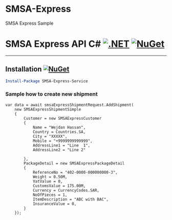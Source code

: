 # SMSA-Express
SMSA Express Sample


# SMSA Express API C#  [![.NET](https://github.com/abuzuhri/SMSA-Express/actions/workflows/dotnet.yml/badge.svg)](https://github.com/abuzuhri/SMSA-Express/actions/workflows/dotnet.yml) [![NuGet](https://img.shields.io/nuget/v/SMSA-Express-Service.svg)](https://www.nuget.org/packages/SMSA-Express-Service/)


---
## Installation [![NuGet](https://img.shields.io/nuget/v/SMSA-Express-Service.svg)](https://www.nuget.org/packages/SMSA-Express-Service/)

```powershell
Install-Package SMSA-Express-Service
```




### Sample how to create new shipment
```CSharp
var data = await smsaExpressShipmentRequest.AddShipment(
    new SMSAExpressShipmentSimple
    {
        Customer = new SMSAExpressCustomer
        {
            Name = "Wejdan Hassan",
            Country = Countries.SA,
            City = "XXXXX",
            Mobile = "+9999999999999",
            AddressLine1 = "Line  1",
            AddressLine2 = "Line 2"

        },
        PackageDetail = new SMSAExpressPackageDetail
        {
            ReferenceNo = "402-0000-000000000-3",
            Weight = 0.50M,
            VatValue = 0,
            CustomsValue = 175.00M,
            Currency = CurrencyCodes.SAR,
            NoOfPieces = 1,
            ItemDescription = "ABC with BAC",
            InsuranceValue = 0,
        }
    });

```




